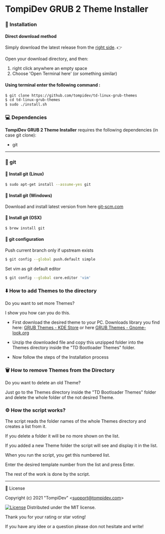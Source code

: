 # TompiDev GRUB 2 Theme Installer

### 🚀 Installation

#### Direct download method

Simply download the latest release from the [right side](https://github.com/tompidev/td-linux-grub-themes/releases). 👉

Open your download directory, and then:

1. right click anywhere an empty space
2. Choose 'Open Terminal here' (or something similar)

#### Using terminal enter the following command :

```bash
$ git clone https://github.com/tompidev/td-linux-grub-themes
$ cd td-linux-grub-themes
$ sudo ./install.sh
```

### 💻 Dependencies

**TompiDev GRUB 2 Theme Installer** requires the following dependencies (in case git clone):

- git

---

### 🔖 git

#### 🐧 Install git (Linux)

```bash
$ sudo apt-get install --assume-yes git
```

#### 🏁 Install git (Windows)

Download and install latest version from here [git-scm.com](https://git-scm.com/download/win)

#### 🍎 Install git (OSX)

```bash
$ brew install git
```

#### 🔧 git configuration

Push current branch only if upstream exists

```bash
$ git config --global push.default simple
```

Set vim as git default editor

```bash
$ git config --global core.editor 'vim'
```

### ⬇️ How to add Themes to the directory

Do you want to set more Themes?

I show you how can you do this.

- First download the desired theme to your PC. 
  Downloads library you find here: [GRUB Themes - KDE Store](https://store.kde.org/browse?cat=109&ord=latest) or here [GRUB Themes - Gnome-look.org](https://www.gnome-look.org/browse?cat=109&ord=latest)
  
- Unzip the downloaded file and copy this unzipped folder into the Themes directory inside the "TD Bootloader Themes" folder.
  
- Now follow the steps of the Installation process
  

### 🗑️ How to remove Themes from the Directory

Do you want to delete an old Theme?

Just go to the Themes directory inside the "TD Bootloader Themes" folder and delete the whole folder of the not desired Theme.

### ⚙️ How the script works?

The script reads the folder names of the whole Themes directory and creates a list from it.

If you delete a folder it will be no more shown on the list.

If you added a new Theme folder the script will see and display it in the list.

When you run the script, you get this numbered list.

Enter the desired template number from the list and press Enter.

The rest of the work is done by the script.

---

📜 License

Copyright (c) 2021 &quot;TompiDev&quot; &lt;support@tompidev.com&gt;

[![License](https://img.shields.io/badge/Licence-MIT-green.svg)](LICENSE)
Distributed under the MIT license.

Thank you for your rating or star voting!

If you have any idee or a question please don not hesitate and write!
